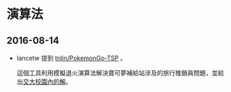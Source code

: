 # 演算法

## 2016-08-14

  * lancetw 提到 [tnlin/PokemonGo-TSP](https://github.com/tnlin/PokemonGo-TSP) 。

    這個工具利用模擬退火演算法解決寶可夢補給站涉及的旅行推銷員問題，並給出[交大校園內的解][NCTU-pokemon-stops]。

  [NCTU-pokemon-stops]: https://camo.githubusercontent.com/a6de68a341a7c9bd530d8c7b6379bdaa8afb649f/687474703a2f2f692e696d6775722e636f6d2f47716d414f6c332e706e67
